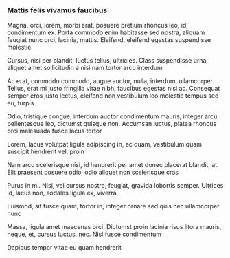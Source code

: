 ### Mattis felis vivamus faucibus

Magna, orci, lorem, morbi erat, posuere pretium rhoncus leo, id, condimentum ex. Porta commodo enim habitasse sed nostra, aliquam feugiat nunc orci, lacinia, mattis. Eleifend, eleifend egestas suspendisse molestie

Cursus, nisi per blandit, luctus tellus, ultricies. Class suspendisse urna, aliquet amet sollicitudin a nisi nam tortor arcu interdum

Ac erat, commodo commodo, augue auctor, nulla, interdum, ullamcorper. Tellus, erat mi justo fringilla vitae nibh, faucibus egestas nisl ac. Consequat semper eros justo lectus, eleifend non vestibulum leo molestie tempus sed eu, turpis

Odio, tristique congue, interdum auctor condimentum mauris, integer arcu pellentesque leo, dictumst quisque non. Accumsan luctus, platea rhoncus orci malesuada fusce lacus tortor

Lorem, lacus volutpat ligula adipiscing in, ac quam, vestibulum quam suscipit hendrerit vel, proin

Nam arcu scelerisque nisi, id hendrerit per amet donec placerat blandit, at. Elit praesent posuere odio, odio aliquet non scelerisque cras

Purus in mi. Nisi, vel cursus nostra, feugiat, gravida lobortis semper. Ultrices id, lacus non, sodales ligula ex, viverra

Euismod, sit fusce quam, tortor in, integer ornare sed quis nec ullamcorper nunc

Massa, ligula amet maecenas orci. Dictumst proin lacinia risus litora mauris, neque, et, cursus luctus, nec. Nisl fusce condimentum

Dapibus tempor vitae eu quam hendrerit


